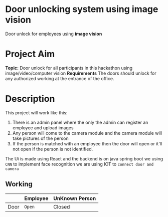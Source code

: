 # **Door unlocking system using image vision**

Door unlock for employees using **image vision**


# Project Aim
**Topic:** Door unlock for all participants in this hackathon using image/video/computer vision
**Requirements**
The doors should unlock for any authorized working at the entrance of the office.



# Description
This project will work like this:
1) There is an admin panel where the only the admin can register an employee and upload images
2) Any person will come to the camera module and the camera module will take pictures of the person
3) If the person is matched with an employee then the door will open or it'll not open if the person is not identified.

The Ui is made using React and the backend is on java spring boot
we using `CNN` to implement face recognition
we are using IOT to `connect door and camera` 


## Working

|                |Employee                         |UnKnown Person                         |
|----------------|-------------------------------|-----------------------------|
|Door|`Open`            |Closed           |





```
